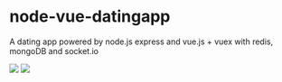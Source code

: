 # node-vue-datingapp
A dating app powered by node.js express and vue.js + vuex with redis, mongoDB and socket.io

![](http://fs5.directupload.net/images/180227/e3343xur.png)
![](http://fs5.directupload.net/images/180227/fp9bl7er.png)
